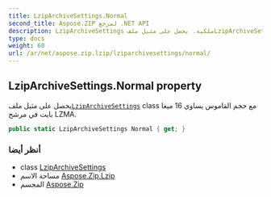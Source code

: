 ```yaml
---
title: LzipArchiveSettings.Normal
second_title: Aspose.ZIP لمرجع .NET API
description: LzipArchiveSettings ملكية. يحصل على مثيل ملفLzipArchiveSettings class مع حجم القاموس يساوي 16 ميغا بايت في مرشح LZMA.
type: docs
weight: 60
url: /ar/net/aspose.zip.lzip/lziparchivesettings/normal/
---
```

## LzipArchiveSettings.Normal property

يحصل على مثيل ملف[`LzipArchiveSettings`](../) class مع حجم القاموس يساوي 16 ميغا بايت في مرشح LZMA.

```csharp
public static LzipArchiveSettings Normal { get; }
```

### أنظر أيضا

* class [LzipArchiveSettings](../)
* مساحة الاسم [Aspose.Zip.Lzip](../../lziparchivesettings/)
* المجسم [Aspose.Zip](../../../)


